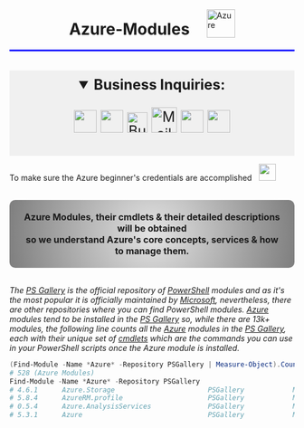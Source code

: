 <div style="display: flex; align-items: center; justify-content: center;">
  <h1 style="text-align: center; margin-right: 30px;">Azure-Modules</h1>
  <a href="https://azure.microsoft.com/en-us/">
    <img width="50px" src="https://upload.wikimedia.org/wikipedia/commons/f/fa/Microsoft_Azure.svg" alt="Azure">
  </a>
</div>
<div style="background-color: #0000FF; height: 3px;"></div><br><br>
  
<div style="text-align: center; padding: 10px; background-color: rgba(128, 128, 128, 0.1); font-size: 25px;">
<Details open>
<Summary> <b>Business Inquiries:</b> </Summary>

[<img width="40px" src="https://avatars.githubusercontent.com/u/61430243?s=400&u=147df399bfdec49914850b54cec7c4621e7461c5&v=4">](https://estebanmqz.github.io/EstebanMqz/index.html)
[<img width="40px" src="https://img.icons8.com/?size=512&id=MR3dZdlA53te&format=png">](https://www.linkedin.com/in/estebanmqz/)
[<img width="36px" height="36px" src="https://cdn.worldvectorlogo.com/logos/whatsapp-business-bg.svg" alt="Business">](https://tinyurl.com/BusinessNo)
<a href="https://mail.google.com/mail/?view=cm&fs=1&to=emarquez1895@gmail.com" target="Greetings Esteban I reviewed your work, skills and experience and I wish to schedule a Business Meeting with you." style="text-decoration: none;"><img width="45px" height="45px" style="max-width: 100%; max-height: 100%; margin-bottom: -3px" src="https://www.svgrepo.com/show/530453/mail-reception.svg" alt="Mail">
[<img width="40px" src="https://cdn3d.iconscout.com/3d/free/thumb/free-github-6343501-5220956.png?f=webp">](https://github.com/EstebanMqz?tab=repositories)
[<img width="40px" src="https://img.icons8.com/color/452/gitlab.png">](https://gitlab.com/EstebanMqz)
</Details>
</div></div>

To make sure the Azure beginner's credentials are accomplished &nbsp;
<a href="https://learn.microsoft.com/en-us/credentials/browse/?products=azure&levels=beginner">
<img style="margin-bottom: -5px" width="30px" src="https://upload.wikimedia.org/wikipedia/commons/thumb/1/15/Logo_windows_simples.svg/2280px-Logo_windows_simples.svg.png?f=webp"></a>
<br><br>

<div align="center" style="font-size: 16px; background: radial-gradient(circle, rgba(0,0,0,0.1), rgba(0,0,0,0.5)); padding: 20px; border-radius: 10px;">
<b>Azure Modules, their cmdlets & their detailed descriptions will be obtained<br>
so we understand Azure's core concepts, services & how to manage them.</b>
</div><br>

<i>The [PS Gallery](https://www.powershellgallery.com/) is the official repository of [PowerShell](https://github.com/PowerShell/PowerShell) modules and as it's the most popular it is officially maintained by [Microsoft](www.microsoft.com), nevertheless, there are other repositories where you can find PowerShell modules.
[Azure](https://portal.azure.com/#allservices/category/All) modules tend to be installed in the [PS Gallery](www.powershellgallery.com) so, while there are 13k+ modules, the following line counts all the [Azure](https://portal.azure.com/#allservices/category/All) modules in the [PS Gallery](www.powershellgallery.com), each with their unique set of [cmdlets](https://docs.microsoft.com/en-us/powershell/scripting/developer/cmdlet/cmdlet-overview?view=powershell-7.1) which are the commands you can use in your PowerShell scripts once the Azure module is installed.</i>

```powershell
(Find-Module -Name *Azure* -Repository PSGallery | Measure-Object).Count
# 528 (Azure Modules)
Find-Module -Name *Azure* -Repository PSGallery
# 4.6.1      Azure.Storage                       PSGallery            Microsoft Azure PowerShell - Storage service cmd...
# 5.8.4      AzureRM.profile                     PSGallery            Microsoft Azure PowerShell - Profile credential ...
# 0.5.4      Azure.AnalysisServices              PSGallery            Microsoft Azure PowerShell - Analysis Services s...
# 5.3.1      Azure                               PSGallery            Microsoft Azure PowerShell - Service Management...
```



